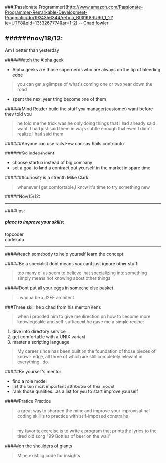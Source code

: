 ###[Passionate Programmer)(http://www.amazon.com/Passionate-Programmer-Remarkable-Development-Pragmatic/dp/1934356344/ref=la_B001K8RU90_1_2?ie=UTF8&qid=1353267774&sr=1-2) -- [Chad fowler](https://twitter.com/chadfowler)


######nov/18/12:
-----------------

Am I better than yesterday

#####Watch the Alpha geek
* Alpha geeks are those supernerds who are always on the tip of bleeding
edge
> you can get a glimpse of what's coming one or two year down the road
* spent the next year tring become one of them


######Mind Reader
build the stuff you manager(customer) want before they told you
> he told me the trick was he only doing things that I had already said
i want. I had just said them in ways subtle enough that even I didn't
realize I had said them


######Anyone can use rails.Few can say Rails contributor



######Go independent
* choose startup instead of big company
* set a goal to land a contract,put yourself in the market in spare time


#######curiosity is a strenth
Mike Clark 
> whenever I get comfortable,I know it's time to try something new 


#####Nov/15/12:

---------------
####tips: 
##### place to improve your skills:
topcoder   
codekata

----------------------------------------------------------

#####teach somebody to help yourself learn the concept

#####Be a specialist dont means you cant just ignore other stuff:
> too many of us seem to believe that specializing into something 
simply means not knowing about other things'

#####Dont put all your eggs in someone else basket
> I wanna be a J2EE architect

###Three skill help chad from his mentor(Ken):
> when i prodded him to give me direction on how to become more
knowlegeable and self-sufficcent,he gave me a simple recipe:
 1. dive into directory service
 2. get comfortable with a UNIX variant
 3. master a scripting language

> My career since has been built on the foundation of those pieces of knowl- edge, all three of which are still completely relevant in everything I do.

#####Be yourself's mentor
* find a role model 
* list the ten most important attributes of this model
* rank those qualities...as a list for you to start improve yourself

#####Pratice Practice
> a great way to sharpen the mind and improve your improvisatinal coding
skill is to practice with self-imposed constrains
######
> my favorite exercise is to write a program that prints the lyrics to
the tired old song "99 Bottles of beer on the wall"

#####on the shoulders of giants
>Mine existing code for insights



    


